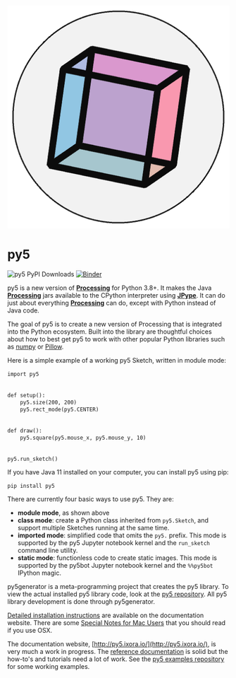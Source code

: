 ![py5 logo](py5_docs/images/logo.png)

# py5

![py5 PyPI Downloads](https://img.shields.io/pypi/dm/py5?label=py5%20PyPI%20downloads) [![Binder](https://mybinder.org/badge_logo.svg)](https://mybinder.org/v2/gh/hx2A/py5examples/HEAD?urlpath=lab)

py5 is a new version of [**Processing**][processing] for Python 3.8+. It makes the Java [**Processing**][processing] jars available to the CPython interpreter using [**JPype**][jpype]. It can do just about everything [**Processing**][processing] can do, except with Python instead of Java code.

The goal of py5 is to create a new version of Processing that is integrated into the Python ecosystem. Built into the library are thoughtful choices about how to best get py5 to work with other popular Python libraries such as [numpy](https://www.numpy.org/) or [Pillow](https://python-pillow.org/).

Here is a simple example of a working py5 Sketch, written in module mode:

```
import py5


def setup():
    py5.size(200, 200)
    py5.rect_mode(py5.CENTER)


def draw():
    py5.square(py5.mouse_x, py5.mouse_y, 10)


py5.run_sketch()
```

If you have Java 11 installed on your computer, you can install py5 using pip:

```
pip install py5
```

There are currently four basic ways to use py5. They are:

* **module mode**, as shown above
* **class mode**: create a Python class inherited from `py5.Sketch`, and support multiple Sketches running at the same time.
* **imported mode**: simplified code that omits the `py5.` prefix. This mode is supported by the py5 Jupyter notebook kernel and the `run_sketch` command line utility.
* **static mode**: functionless code to create static images. This mode is supported by the py5bot Jupyter notebook kernel and the `%%py5bot` IPython magic.

py5generator is a meta-programming project that creates the py5 library. To view the actual installed py5 library code, look at the [py5 repository][py5_repo]. All py5 library development is done through py5generator.

[Detailed installation instructions](http://py5.ixora.io/install/) are available on the documentation website. There are some [Special Notes for Mac Users](http://py5.ixora.io/tutorials/mac-users/) that you should read if you use OSX.

The documentation website, [http://py5.ixora.io/](http://py5.ixora.io/), is very much a work in progress. The [reference documentation](http://py5.ixora.io/reference/) is solid but the how-to's and tutorials need a lot of work. See the [py5 examples repository][py5_examples_repo] for some working examples.

[py5_repo]: https://github.com/hx2A/py5
[py5_examples_repo]: https://github.com/hx2A/py5examples
[processing]: https://github.com/processing/processing4
[jpype]: https://github.com/jpype-project/jpype
